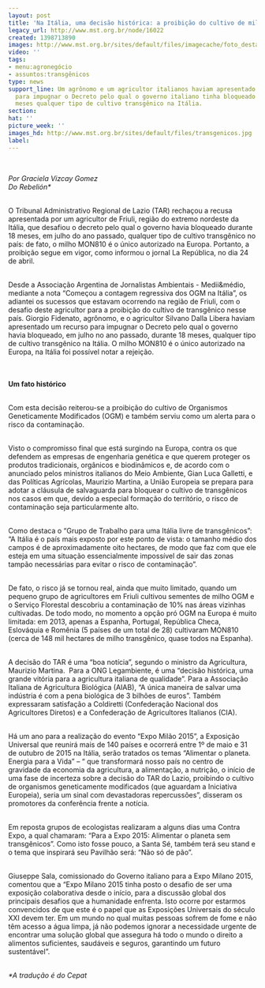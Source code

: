 ```yaml
---
layout: post
title: 'Na Itália, uma decisão histórica: a proibição do cultivo de milho transgênico'
legacy_url: http://www.mst.org.br/node/16022
created: 1398713890
images: http://www.mst.org.br/sites/default/files/imagecache/foto_destaque/transgenicos.jpg
video: ''
tags:
- menu:agronegócio
- assuntos:transgênicos
type: news
support_line: Um agrônomo e um agricultor italianos haviam apresentado um recurso
  para impugnar o Decreto pelo qual o governo italiano tinha bloqueado durante 18
  meses qualquer tipo de cultivo transgênico na Itália.
section: 
hat: ''
picture_week: ''
images_hd: http://www.mst.org.br/sites/default/files/transgenicos.jpg
label: 
---
```

<p>&nbsp;</p><p><em>Por Graciela Vizcay Gomez<br>Do Rebelión*</em></p><p><br>O Tribunal Administrativo Regional de Lazio (TAR) rechaçou a recusa apresentada por um agricultor de Friuli, região do extremo nordeste da Itália, que desafiou o decreto pelo qual o governo havia bloqueado durante 18 meses, em julho do ano passado, qualquer tipo de cultivo transgênico no país: de fato, o milho MON810 é o único autorizado na Europa. Portanto, a proibição segue em vigor, como informou o jornal La República, no dia 24 de abril.</p><div><br>Desde a Associação Argentina de Jornalistas Ambientais - Medii&amp;médio, mediante a nota “Começou a contagem regressiva dos OGM na Itália”, os adiantei os sucessos que estavam ocorrendo na região de Friuli, com o desafio deste agricultor para a proibição do cultivo de transgênico nesse país. Giorgio Fidenato, agrônomo, e o agricultor Silvano Dalla Libera haviam apresentado um recurso para impugnar o Decreto pelo qual o governo havia bloqueado, em julho no ano passado, durante 18 meses, qualquer tipo de cultivo transgênico na Itália. O milho MON810 é o único autorizado na Europa, na Itália foi possível notar a rejeição.</div><p><br><br><strong>Um fato histórico</strong></p><p><br>Com esta decisão reiterou-se a proibição do cultivo de Organismos Geneticamente Modificados (OGM) e também serviu como um alerta para o risco da contaminação.</p><p><br>Visto o compromisso final que está surgindo na Europa, contra os que defendem as empresas de engenharia genética e que querem proteger os produtos tradicionais, orgânicos e biodinâmicos e, de acordo com o anunciado pelos ministros italianos do Meio Ambiente, Gian Luca Galletti, e das Políticas Agrícolas, Maurizio Martina, a União Europeia se prepara para adotar a cláusula de salvaguarda para bloquear o cultivo de transgênicos nos casos em que, devido a especial formação do território, o risco de contaminação seja particularmente alto.</p><p><br>Como destaca o “Grupo de Trabalho para uma Itália livre de transgênicos”: “A Itália é o país mais exposto por este ponto de vista: o tamanho médio dos campos é de aproximadamente oito hectares, de modo que faz com que ele esteja em uma situação essencialmente impossível de sair das zonas tampão necessárias para evitar o risco de contaminação”.</p><p><br>De fato, o risco já se tornou real, ainda que muito limitado, quando um pequeno grupo de agricultores em Friuli cultivou sementes de milho OGM e o Serviço Florestal descobriu a contaminação de 10% nas áreas vizinhas cultivadas. De todo modo, no momento a opção pró OGM na Europa é muito limitada: em 2013, apenas a Espanha, Portugal, República Checa, Eslováquia e Romênia (5 países de um total de 28) cultivaram MON810 (cerca de 148 mil hectares de milho transgênico, quase todos na Espanha).</p><p><br>A decisão do TAR é uma “boa notícia”, segundo o ministro da Agricultura, Maurizio Martina. &nbsp;Para a ONG Legambiente, é uma “decisão histórica, uma grande vitória para a agricultura italiana de qualidade”. Para a Associação Italiana de Agricultura Biológica (AIAB), “A única maneira de salvar uma indústria é com a pena biológica de 3 bilhões de euros”. Também expressaram satisfação a Coldiretti (Confederação Nacional dos Agricultores Diretos) e a Confederação de Agricultores Italianos (CIA).</p><p><br>Há um ano para a realização do evento “Expo Milão 2015”, a Exposição Universal que reunirá mais de 140 países e ocorrerá entre 1º de maio e 31 de outubro de 2015 na Itália, serão tratados os temas “Alimentar o planeta. Energia para a Vida” – “ que transformará nosso país no centro de gravidade da economia da agricultura, a alimentação, a nutrição, o início de uma fase de incerteza sobre a decisão do TAR do Lazio, proibindo o cultivo de organismos geneticamente modificados (que aguardam a Iniciativa Europeia), seria um sinal com devastadoras repercussões”, disseram os promotores da conferência frente a notícia.</p><p><br>Em reposta grupos de ecologistas realizaram a alguns dias uma Contra Expo, a qual chamaram: “Para a Expo 2015: Alimentar o planeta sem transgênicos”. Como isto fosse pouco, a Santa Sé, também terá seu stand e o tema que inspirará seu Pavilhão será: “Não só de pão”.</p><p><br>Giuseppe Sala, comissionado do Governo italiano para a Expo Milano 2015, comentou que a “Expo Milano 2015 tinha posto o desafio de ser uma exposição colaborativa desde o início, para a discussão global dos principais desafios que a humanidade enfrenta. Isto ocorre por estarmos convencidos de que este é o papel que as Exposições Universais do século XXI devem ter. Em um mundo no qual muitas pessoas sofrem de fome e não têm acesso a água limpa, já não podemos ignorar a necessidade urgente de encontrar uma solução global que assegura há todo o mundo o direito a alimentos suficientes, saudáveis e seguros, garantindo um futuro sustentável”.</p><p><br><em>*A tradução é do Cepat</em></p><p>&nbsp;</p>
